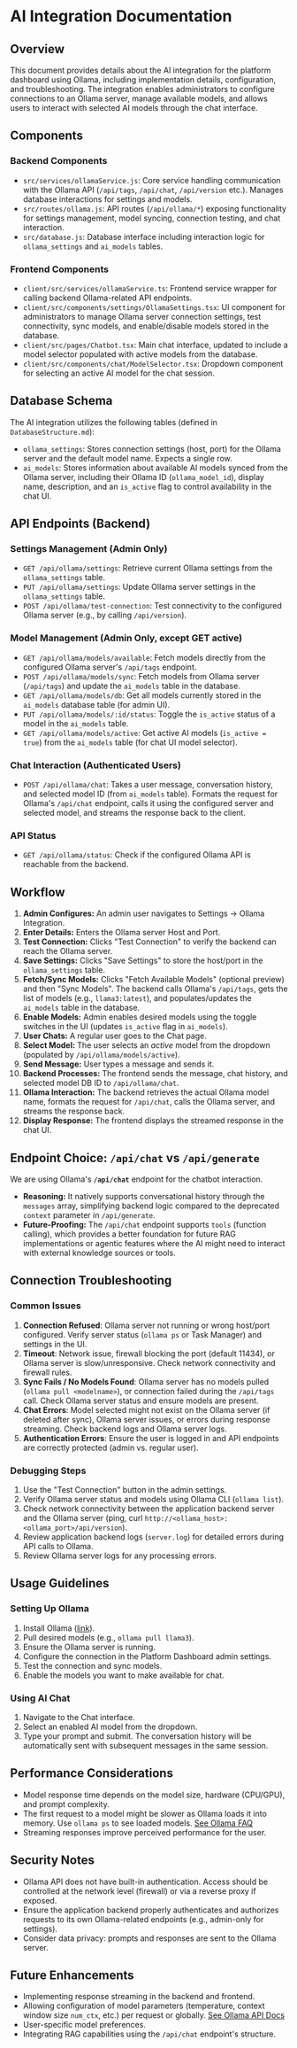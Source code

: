 # AI Integration Documentation

## Overview
This document provides details about the AI integration for the platform dashboard using Ollama, including implementation details, configuration, and troubleshooting. The integration enables administrators to configure connections to an Ollama server, manage available models, and allows users to interact with selected AI models through the chat interface.

## Components

### Backend Components
- `src/services/ollamaService.js`: Core service handling communication with the Ollama API (`/api/tags`, `/api/chat`, `/api/version` etc.). Manages database interactions for settings and models.
- `src/routes/ollama.js`: API routes (`/api/ollama/*`) exposing functionality for settings management, model syncing, connection testing, and chat interaction.
- `src/database.js`: Database interface including interaction logic for `ollama_settings` and `ai_models` tables.

### Frontend Components
- `client/src/services/ollamaService.ts`: Frontend service wrapper for calling backend Ollama-related API endpoints.
- `client/src/components/settings/OllamaSettings.tsx`: UI component for administrators to manage Ollama server connection settings, test connectivity, sync models, and enable/disable models stored in the database.
- `client/src/pages/Chatbot.tsx`: Main chat interface, updated to include a model selector populated with active models from the database.
- `client/src/components/chat/ModelSelector.tsx`: Dropdown component for selecting an active AI model for the chat session.

## Database Schema
The AI integration utilizes the following tables (defined in `DatabaseStructure.md`):
- `ollama_settings`: Stores connection settings (host, port) for the Ollama server and the default model name. Expects a single row.
- `ai_models`: Stores information about available AI models synced from the Ollama server, including their Ollama ID (`ollama_model_id`), display name, description, and an `is_active` flag to control availability in the chat UI.

## API Endpoints (Backend)

### Settings Management (Admin Only)
- `GET /api/ollama/settings`: Retrieve current Ollama settings from the `ollama_settings` table.
- `PUT /api/ollama/settings`: Update Ollama server settings in the `ollama_settings` table.
- `POST /api/ollama/test-connection`: Test connectivity to the configured Ollama server (e.g., by calling `/api/version`).

### Model Management (Admin Only, except GET active)
- `GET /api/ollama/models/available`: Fetch models directly from the configured Ollama server's `/api/tags` endpoint.
- `POST /api/ollama/models/sync`: Fetch models from Ollama server (`/api/tags`) and update the `ai_models` table in the database.
- `GET /api/ollama/models/db`: Get all models currently stored in the `ai_models` database table (for admin UI).
- `PUT /api/ollama/models/:id/status`: Toggle the `is_active` status of a model in the `ai_models` table.
- `GET /api/ollama/models/active`: Get active AI models (`is_active = true`) from the `ai_models` table (for chat UI model selector).

### Chat Interaction (Authenticated Users)
- `POST /api/ollama/chat`: Takes a user message, conversation history, and selected model ID (from `ai_models` table). Formats the request for Ollama's `/api/chat` endpoint, calls it using the configured server and selected model, and streams the response back to the client.

### API Status
- `GET /api/ollama/status`: Check if the configured Ollama API is reachable from the backend.

## Workflow

1.  **Admin Configures:** An admin user navigates to Settings -> Ollama Integration.
2.  **Enter Details:** Enters the Ollama server Host and Port.
3.  **Test Connection:** Clicks "Test Connection" to verify the backend can reach the Ollama server.
4.  **Save Settings:** Clicks "Save Settings" to store the host/port in the `ollama_settings` table.
5.  **Fetch/Sync Models:** Clicks "Fetch Available Models" (optional preview) and then "Sync Models". The backend calls Ollama's `/api/tags`, gets the list of models (e.g., `llama3:latest`), and populates/updates the `ai_models` table in the database.
6.  **Enable Models:** Admin enables desired models using the toggle switches in the UI (updates `is_active` flag in `ai_models`).
7.  **User Chats:** A regular user goes to the Chat page.
8.  **Select Model:** The user selects an *active* model from the dropdown (populated by `/api/ollama/models/active`).
9.  **Send Message:** User types a message and sends it.
10. **Backend Processes:** The frontend sends the message, chat history, and selected model DB ID to `/api/ollama/chat`.
11. **Ollama Interaction:** The backend retrieves the actual Ollama model name, formats the request for `/api/chat`, calls the Ollama server, and streams the response back.
12. **Display Response:** The frontend displays the streamed response in the chat UI.

## Endpoint Choice: `/api/chat` vs `/api/generate`

We are using Ollama's **`/api/chat`** endpoint for the chatbot interaction.
- **Reasoning:** It natively supports conversational history through the `messages` array, simplifying backend logic compared to the deprecated `context` parameter in `/api/generate`.
- **Future-Proofing:** The `/api/chat` endpoint supports `tools` (function calling), which provides a better foundation for future RAG implementations or agentic features where the AI might need to interact with external knowledge sources or tools.

## Connection Troubleshooting

### Common Issues
1.  **Connection Refused**: Ollama server not running or wrong host/port configured. Verify server status (`ollama ps` or Task Manager) and settings in the UI.
2.  **Timeout**: Network issue, firewall blocking the port (default 11434), or Ollama server is slow/unresponsive. Check network connectivity and firewall rules.
3.  **Sync Fails / No Models Found**: Ollama server has no models pulled (`ollama pull <modelname>`), or connection failed during the `/api/tags` call. Check Ollama server status and ensure models are present.
4.  **Chat Errors**: Model selected might not exist on the Ollama server (if deleted after sync), Ollama server issues, or errors during response streaming. Check backend logs and Ollama server logs.
5.  **Authentication Errors**: Ensure the user is logged in and API endpoints are correctly protected (admin vs. regular user).

### Debugging Steps
1.  Use the "Test Connection" button in the admin settings.
2.  Verify Ollama server status and models using Ollama CLI (`ollama list`).
3.  Check network connectivity between the application backend server and the Ollama server (ping, curl `http://<ollama_host>:<ollama_port>/api/version`).
4.  Review application backend logs (`server.log`) for detailed errors during API calls to Ollama.
5.  Review Ollama server logs for any processing errors.

## Usage Guidelines

### Setting Up Ollama
1.  Install Ollama ([link](https://ollama.ai/download)).
2.  Pull desired models (e.g., `ollama pull llama3`).
3.  Ensure the Ollama server is running.
4.  Configure the connection in the Platform Dashboard admin settings.
5.  Test the connection and sync models.
6.  Enable the models you want to make available for chat.

### Using AI Chat
1.  Navigate to the Chat interface.
2.  Select an enabled AI model from the dropdown.
3.  Type your prompt and submit. The conversation history will be automatically sent with subsequent messages in the same session.

## Performance Considerations
- Model response time depends on the model size, hardware (CPU/GPU), and prompt complexity.
- The first request to a model might be slower as Ollama loads it into memory. Use `ollama ps` to see loaded models. [See Ollama FAQ](https://github.com/ollama/ollama/blob/main/docs/faq.md#how-can-i-tell-if-my-model-was-loaded-onto-the-gpu)
- Streaming responses improve perceived performance for the user.

## Security Notes
- Ollama API does not have built-in authentication. Access should be controlled at the network level (firewall) or via a reverse proxy if exposed.
- Ensure the application backend properly authenticates and authorizes requests to its own Ollama-related endpoints (e.g., admin-only for settings).
- Consider data privacy: prompts and responses are sent to the Ollama server.

## Future Enhancements
- Implementing response streaming in the backend and frontend.
- Allowing configuration of model parameters (temperature, context window size `num_ctx`, etc.) per request or globally. [See Ollama API Docs](https://github.com/ollama/ollama/blob/main/docs/api.md)
- User-specific model preferences.
- Integrating RAG capabilities using the `/api/chat` endpoint's structure. 